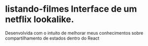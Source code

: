 # listando-filmes Interface de um netflix lookalike. 
Desenvolvida com o intuito de melhorar meus conhecimentos sobre compartilhamento de estados dentro do React
